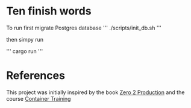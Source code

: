 
# Ten finish words

To run first migrate Postgres database
'''
./scripts/init_db.sh
'''

then simpy run

'''
cargo run
'''

# References

This project was initially inspired by the book [Zero 2 Production](https://www.zero2prod.com) and the course [Container Training](https://container.training)


